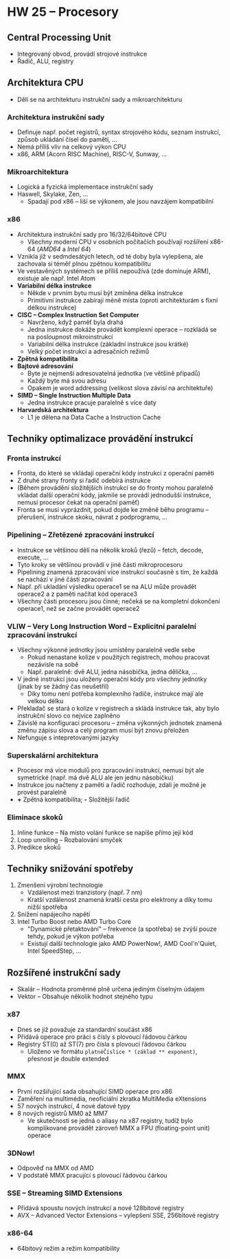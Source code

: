 # HW 25 – Procesory

## Central Processing Unit

* Integrovaný obvod, provádí strojové instrukce
* Řadič, ALU, registry

## Architektura CPU

* Dělí se na architekturu instrukční sady a mikroarchitekturu

### Architektura instrukční sady

* Definuje např. počet registrů, syntax strojového kódu, seznam instrukcí, způsob ukládání čísel do paměti, ...
* Nemá příliš vliv na celkový výkon CPU
* x86, ARM (Acorn RISC Machine), RISC-V, Sunway, ...

### Mikroarchitektura

* Logická a fyzická implementace instrukční sady
* Haswell, Skylake, Zen, ...
  * Spadají pod x86 – liší se výkonem, ale jsou navzájem kompatibilní

### x86

* Architektura instrukční sady pro 16/32/64bitové CPU
  * Všechny moderní CPU v osobních počítačích používají rozšíření x86-64 (_AMD64_ a _Intel 64_)
* Vznikla již v sedmdesátých letech, od té doby byla vylepšena, ale zachovala si téměř plnou zpětnou kompatibilitu
* Ve vestavěných systémech se příliš nepoužívá (zde dominuje ARM), existuje ale např. Intel Atom
* __Variabilní délka instrukce__
  * Někde v prvním bytu musí být zmíněna délka instrukce
  * Primitivní instrukce zabírají méně místa (oproti architekturám s fixní délkou instrukce)
* __CISC – Complex Instruction Set Computer__
  * Navrženo, když paměť byla drahá
  * Jedna instrukce dokáže provádět komplexní operace – rozkládá se na posloupnost mikroinstrukcí
  * Variabilní délka instrukce (základní instrukce jsou krátké)
  * Velký počet instrukcí a adresačních režimů
* __Zpětná kompatibilita__
* __Bajtové adresování__
  * Byte je nejmenší adresovatelná jednotka (ve většině případů)
  * Každý byte má svou adresu
  * Opakem je word addressing (velikost slova závisí na architektuře)
* __SIMD – Single Instruction Multiple Data__
  * Jedna instrukce pracuje paralelně s více daty
* __Harvardská architektura__
  * L1 je dělena na Data Cache a Instruction Cache

## Techniky optimalizace provádění instrukcí

### Fronta instrukcí

* Fronta, do které se vkládají operační kódy instrukcí z operační paměti
* Z druhé strany fronty si řadič odebírá instrukce
* (Během provádění složitějších instrukcí se do fronty mohou paralelně vkládat další operační kódy, jakmile se provádí jednodušší instrukce, nemusí procesor čekat na operační paměť)
* Fronta se musí vyprázdnit, pokud dojde ke změně běhu programu – přerušení, instrukce skoku, návrat z podprogramu, ...

### Pipelining – Zřetězené zpracování instrukcí

* Instrukce se většinou dělí na několik kroků (řezů) – fetch, decode, execute, ...
* Tyto kroky se většinou provádí v jiné části mikroprocesoru
* Pipelining znamená zpracování více instrukcí současně s tím, že každá se nachází v jiné části zpracování
* Např. při ukladání výsledku operace1 se na ALU může provádět operace2 a z paměti načítat kód operace3
* Všechny části procesoru jsou činné; nečeká se na kompletní dokončení operace1, než se začne provádět operace2

### VLIW – Very Long Instruction Word – Explicitní paralelní zpracování instrukcí

* Všechny výkonné jednotky jsou umístěny paralelně vedle sebe
  * Pokud nenastane kolize v použitých registrech, mohou pracovat nezávisle na sobě
  * Např. paralelně: dvě ALU, jedna násobička, jedna dělička, ...
* V jedné instrukci jsou uloženy operační kódy pro všechny jednotky (jinak by se žádný čas neušetřil)
  * Díky tomu není potřeba komplexního řadiče, instrukce mají ale velkou délku
* Překladač se stará o kolize v registrech a skládá instrukce tak, aby bylo instrukční slovo co nejvíce zaplněno
* Závislé na konfiguraci procesoru – změna výkonných jednotek znamená změnu zápisu slova a celý program musí být znovu přeložen
* Nefunguje s intepretovanými jazyky

### Superskalární architektura

* Procesor má více modulů pro zpracování instrukcí, nemusí být ale symetrické (např. má dvě ALU ale jen jednu násobičku)
* Instrukce jou načteny z paměti a řadič rozhoduje, zdali je možné je provést paralelně
* __+__ Zpětná kompatibilita; __-__ Složitější řadič

### Eliminace skoků

1. Inline funkce – Na místo volání funkce se napíše přímo její kód
2. Loop unrolling – Rozbalování smyček
3. Predikce skoků

## Techniky snižování spotřeby

1. Zmenšení výrobní technologie
    * Vzdálenost mezi tranzistory (např. 7 nm)
    * Kratší vzdálenost znamená kratší cesta pro elektrony a díky tomu nižší spotřeba
2. Snížení napájecího napětí
3. Intel Turbo Boost nebo AMD Turbo Core
    * "Dynamické přetaktování" – frekvence (a spotřeba) se zvýší pouze tehdy, pokud je výkon potřeba
    * Existují další technologie jako AMD PowerNow!, AMD Cool'n'Quiet, Intel SpeedStep, ...

## Rozšířené instrukční sady

* Skalár – Hodnota proměnné plně určena jediným číselným údajem
* Vektor – Obsahuje několik hodnot stejného typu

### x87

* Dnes se již považuje za standardní součást x86
* Přidává operace pro práci s čísly s plovoucí řádovou čárkou
* Registry ST(0) až ST(7) pro čísla s plovoucí řádovou čárkou
  * Uloženo ve formátu `platnéČíslice * (základ ** exponent)`, přesnost je double extended

### MMX

* První rozšiřující sada obsahující SIMD operace pro x86
* Zaměření na multimédia, neoficiální zkratka MultiMedia eXtensions
* 57 nových instrukcí, 4 nové datové typy
* 8 nových registrů MM0 až MM7
  * Ve skutečnosti se jedná o aliasy na x87 registry, tudíž bylo komplikované provádět zároveň MMX a FPU (floating-point unit) operace

### 3DNow<span>!</span>

* Odpověď na MMX od AMD
* V podstatě MMX pracující s plovoucí řádovou čárkou

### SSE – Streaming SIMD Extensions

* Přidává spoustu nových instrukcí a nové 128bitové registry
* AVX – Advanced Vector Extensions – vylepšení SSE, 256bitové registry

### x86-64

* 64bitový režim a režim kompatibility
